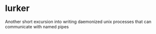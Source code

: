 # lurker
Another short excursion into writing daemonized unix processes that can communicate with named pipes
